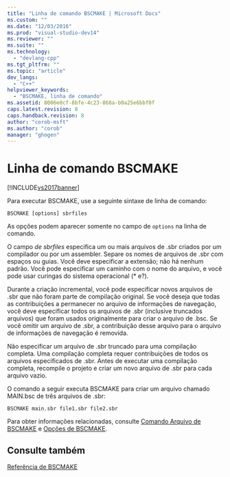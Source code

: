```yaml
---
title: "Linha de comando BSCMAKE | Microsoft Docs"
ms.custom: ""
ms.date: "12/03/2016"
ms.prod: "visual-studio-dev14"
ms.reviewer: ""
ms.suite: ""
ms.technology: 
  - "devlang-cpp"
ms.tgt_pltfrm: ""
ms.topic: "article"
dev_langs: 
  - "C++"
helpviewer_keywords: 
  - "BSCMAKE, linha de comando"
ms.assetid: 8006e8cf-8bfe-4c23-868a-b0a25e6bbf0f
caps.latest.revision: 8
caps.handback.revision: 8
author: "corob-msft"
ms.author: "corob"
manager: "ghogen"
---
```

# Linha de comando BSCMAKE
[!INCLUDE[vs2017banner](../../assembler/inline/includes/vs2017banner.md)]

Para executar BSCMAKE, use a seguinte sintaxe de linha de comando:  
  
```  
BSCMAKE [options] sbrfiles  
```  
  
 As opções podem aparecer somente no campo de `options` na linha de comando.  
  
 O campo *de sbrfiles* especifica um ou mais arquivos de .sbr criados por um compilador ou por um assembler.  Separe os nomes de arquivos de .sbr com espaços ou guias.  Você deve especificar a extensão; não há nenhum padrão.  Você pode especificar um caminho com o nome do arquivo, e você pode usar curingas do sistema operacional \(\* e?\).  
  
 Durante a criação incremental, você pode especificar novos arquivos de .sbr que não foram parte de compilação original.  Se você deseja que todas as contribuições a permanecer no arquivo de informações de navegação, você deve especificar todos os arquivos de .sbr \(inclusive truncados arquivos\) que foram usados originalmente para criar o arquivo de .bsc.  Se você omitir um arquivo de .sbr, a contribuição desse arquivo para o arquivo de informações de navegação é removida.  
  
 Não especificar um arquivo de .sbr truncado para uma compilação completa.  Uma compilação completa requer contribuições de todos os arquivos especificados de .sbr.  Antes de executar uma compilação completa, recompile o projeto e criar um novo arquivo de .sbr para cada arquivo vazio.  
  
 O comando a seguir executa BSCMAKE para criar um arquivo chamado MAIN.bsc de três arquivos de .sbr:  
  
```  
BSCMAKE main.sbr file1.sbr file2.sbr  
```  
  
 Para obter informações relacionadas, consulte [Comando Arquivo de BSCMAKE](../../build/reference/bscmake-command-file-response-file.md) e [Opções de BSCMAKE](../Topic/BSCMAKE%20Options.md).  
  
## Consulte também  
 [Referência de BSCMAKE](../../build/reference/bscmake-reference.md)